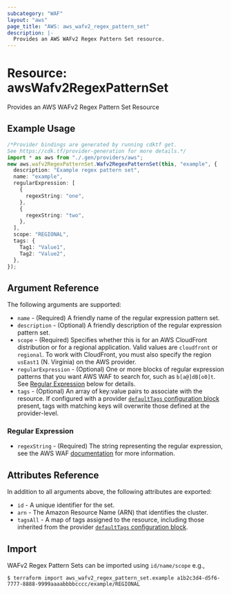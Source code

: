 ```yaml
---
subcategory: "WAF"
layout: "aws"
page_title: "AWS: aws_wafv2_regex_pattern_set"
description: |-
  Provides an AWS WAFv2 Regex Pattern Set resource.
---
```


# Resource: awsWafv2RegexPatternSet

Provides an AWS WAFv2 Regex Pattern Set Resource

## Example Usage

```typescript
/*Provider bindings are generated by running cdktf get.
See https://cdk.tf/provider-generation for more details.*/
import * as aws from "./.gen/providers/aws";
new aws.wafv2RegexPatternSet.Wafv2RegexPatternSet(this, "example", {
  description: "Example regex pattern set",
  name: "example",
  regularExpression: [
    {
      regexString: "one",
    },
    {
      regexString: "two",
    },
  ],
  scope: "REGIONAL",
  tags: {
    Tag1: "Value1",
    Tag2: "Value2",
  },
});

```

## Argument Reference

The following arguments are supported:

* `name` - (Required) A friendly name of the regular expression pattern set.
* `description` - (Optional) A friendly description of the regular expression pattern set.
* `scope` - (Required) Specifies whether this is for an AWS CloudFront distribution or for a regional application. Valid values are `cloudfront` or `regional`. To work with CloudFront, you must also specify the region `usEast1` (N. Virginia) on the AWS provider.
* `regularExpression` - (Optional) One or more blocks of regular expression patterns that you want AWS WAF to search for, such as `b[a@]dB[o0]t`. See [Regular Expression](#regular-expression) below for details.
* `tags` - (Optional) An array of key:value pairs to associate with the resource. If configured with a provider [`defaultTags` configuration block](https://registry.terraform.io/providers/hashicorp/aws/latest/docs#default_tags-configuration-block) present, tags with matching keys will overwrite those defined at the provider-level.

### Regular Expression

* `regexString` - (Required) The string representing the regular expression, see the AWS WAF [documentation](https://docs.aws.amazon.com/waf/latest/developerguide/waf-regex-pattern-set-creating.html) for more information.

## Attributes Reference

In addition to all arguments above, the following attributes are exported:

* `id` - A unique identifier for the set.
* `arn` - The Amazon Resource Name (ARN) that identifies the cluster.
* `tagsAll` - A map of tags assigned to the resource, including those inherited from the provider [`defaultTags` configuration block](https://registry.terraform.io/providers/hashicorp/aws/latest/docs#default_tags-configuration-block).

## Import

WAFv2 Regex Pattern Sets can be imported using `id/name/scope` e.g.,

```console
$ terraform import aws_wafv2_regex_pattern_set.example a1b2c3d4-d5f6-7777-8888-9999aaaabbbbcccc/example/REGIONAL
```
